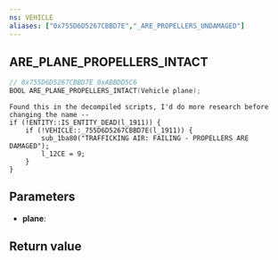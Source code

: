 ```yaml
---
ns: VEHICLE
aliases: ["0x755D6D5267CBBD7E","_ARE_PROPELLERS_UNDAMAGED"]
---
```

## ARE_PLANE_PROPELLERS_INTACT

```c
// 0x755D6D5267CBBD7E 0xABBDD5C6
BOOL ARE_PLANE_PROPELLERS_INTACT(Vehicle plane);
```

```
Found this in the decompiled scripts, I'd do more research before changing the name --  
if (!ENTITY::IS_ENTITY_DEAD(l_1911)) {  
    if (!VEHICLE::_755D6D5267CBBD7E(l_1911)) {  
        sub_1ba80("TRAFFICKING AIR: FAILING - PROPELLERS ARE DAMAGED");  
        l_12CE = 9;  
    }  
}  
```

## Parameters
* **plane**:

## Return value
